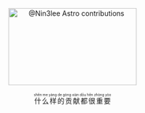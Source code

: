 <div align="center">
  <a href="https://astro.badg.es/contributor/Nin3lee/">
    <img src="https://astro.badg.es/v2/contributor/Nin3lee.svg" alt="@Nin3lee Astro contributions" width="260" height="156">
  </a>
<div>
  <br>
<ruby>
  <ruby> 什么样的贡献都很重要 <rp>(</rp><rt>shěn me yàng de gòng xiàn dōu hěn zhòng yòo</rt><rp>)</rp> </ruby>
</ruby>

